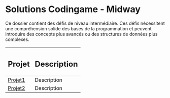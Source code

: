# Solutions Codingame - Midway

Ce dossier contient des défis de niveau intermédiaire. Ces défis nécessitent une compréhension solide des bases de la programmation et peuvent introduire des concepts plus avancés ou des structures de données plus complexes.

| <h2>**Projet**</h2> | <h2>**Description**</h2> |
|--------------------|-------------------------|
| [Projet1](./midway_/.py) | Description |
| [Projet2](./midway_/.py) | Description |